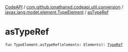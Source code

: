[CodeAPI](../../index.md) / [com.github.jonathanxd.codeapi.util.conversion](../index.md) / [javax.lang.model.element.TypeElement](index.md) / [asTypeRef](.)

# asTypeRef

`fun TypeElement.asTypeRef(elements: Elements): `[`TypeRef`](../../com.github.jonathanxd.codeapi.type/-type-ref/index.md)